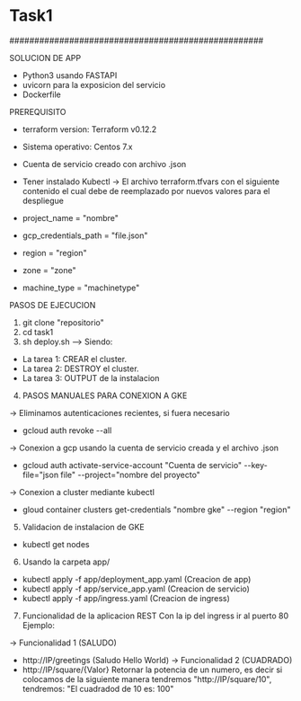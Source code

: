 # Task1
###################################################

SOLUCION DE APP

- Python3 usando FASTAPI
- uvicorn para la exposicion del servicio
- Dockerfile

PREREQUISITO

- terraform version: Terraform v0.12.2
- Sistema operativo: Centos 7.x
- Cuenta de servicio creado con archivo .json
- Tener instalado Kubectl
-> El archivo terraform.tfvars con el siguiente contenido el cual debe de reemplazado por nuevos valores para el despliegue

- project_name         = "nombre"
- gcp_credentials_path  = "file.json"
- region               = "region"
- zone                 = "zone"
- machine_type         = "machinetype"

PASOS DE EJECUCION

1) git clone "repositorio"
2) cd task1
3) sh deploy.sh --> Siendo:
- La tarea 1: CREAR el cluster.
- La tarea 2: DESTROY el cluster.
- La tarea 3: OUTPUT de la instalacion
4) PASOS MANUALES PARA CONEXION A GKE

-> Eliminamos autenticaciones recientes, si fuera necesario
 -  gcloud auth revoke --all

-> Conexion a gcp usando la cuenta de servicio creada y el archivo .json
 -  gcloud auth activate-service-account "Cuenta de servicio" --key-file="json file" --project="nombre del proyecto"

-> Conexion a cluster mediante kubectl
 -  gloud container clusters get-credentials "nombre gke" --region "region"

5) Validacion de instalacion de GKE
-  kubectl get nodes

6) Usando la carpeta app/

- kubectl apply -f app/deployment_app.yaml  (Creacion de app)
- kubectl apply -f app/service_app.yaml (Creacion de servicio)
- kubectl apply -f app/ingress.yaml (Creacion de ingress)

7) Funcionalidad de la aplicacion REST 
Con la ip del ingress ir al puerto 80
Ejemplo:

-> Funcionalidad 1 (SALUDO) 
- http://IP/greetings (Saludo Hello World)
-> Funcionalidad 2 (CUADRADO)
- http://IP/square/{Valor}
Retornar la potencia de un numero, es decir si colocamos de la siguiente manera tendremos "http://IP/square/10", tendremos: 
 "El cuadradod de 10 es: 100"







